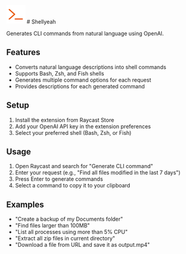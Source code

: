 <img src="./assets/icon.png" width="50" height="50" alt="Shellyeah icon"> # Shellyeah

Generates CLI commands from natural language using OpenAI.

## Features

- Converts natural language descriptions into shell commands
- Supports Bash, Zsh, and Fish shells
- Generates multiple command options for each request
- Provides descriptions for each generated command

## Setup

1. Install the extension from Raycast Store
2. Add your OpenAI API key in the extension preferences
3. Select your preferred shell (Bash, Zsh, or Fish)

## Usage

1. Open Raycast and search for "Generate CLI command"
2. Enter your request (e.g., "Find all files modified in the last 7 days")
3. Press Enter to generate commands
4. Select a command to copy it to your clipboard

## Examples

- "Create a backup of my Documents folder"
- "Find files larger than 100MB"
- "List all processes using more than 5% CPU"
- "Extract all zip files in current directory"
- "Download a file from URL and save it as output.mp4"